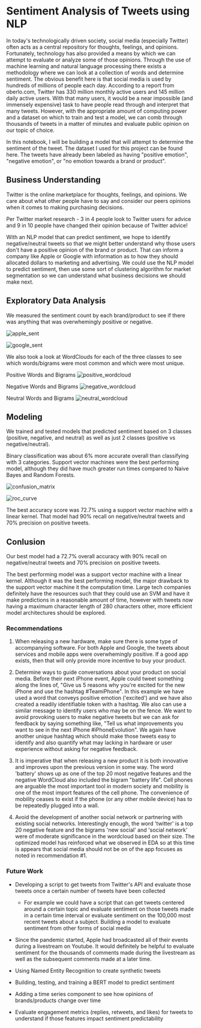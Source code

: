 # Sentiment Analysis of Tweets using NLP

In today's technologically driven society, social media (especially Twitter) often acts as a central repository for thoughts, feelings, and opinions. Fortunately, technology has also provided a means by which we can attempt to evaluate or analyze some of those opinions. Through the use of machine learning and natural language processing there exists a methodology where we can look at a collection of words and determine sentiment. The obvious benefit here is that social media is used by hundreds of millions of people each day. According to a report from oberlo.com, Twitter has 330 million monthly active users and 145 million daily active users. With that many users, it would be a near impossible (and immensely expensive) task to have people read through and interpret that many tweets. However, with the appropriate amount of computing power and a dataset on which to train and test a model, we can comb through thousands of tweets in a matter of minutes and evaluate public opinion on our topic of choice.

In this notebook, I will be building a model that will attempt to determine the sentiment of the tweet. The dataset I used for this project can be found here. The tweets have already been labeled as having "positive emotion", "negative emotion", or "no emotion towards a brand or product".

## Business Understanding
Twitter is the online marketplace for thoughts, feelings, and opinions. We care about what other people have to say and consider our peers opinions when it comes to making purchasing decisions.

Per Twitter market research - 3 in 4 people look to Twitter users for advice and 9 in 10 people have changed their opinion because of Twitter advice!

With an NLP model that can predict sentiment, we hope to identify negative/neutral tweets so that we might better understand why those users don't have a positive opinion of the brand or product.  That can inform a company like Apple or Google with information as to how they should allocated dollars to marketing and advertising.  We could use the NLP model to predict sentiment, then use some sort of clustering algorithm for market segmentation so we can understand what business decisions we should make next.

## Exploratory Data Analysis

We measured the sentiment count by each brand/product to see if there was anything that was overwhemingly positive or negative.

![apple_sent](images/apple_sentiment_count.png)

![google_sent](images/google_sentiment_count.png)

We also took a look at WordClouds for each of the three classes to see which words/bigrams were most common and which were most unique.

Positive Words and Bigrams
![positive_wordcloud](images/pos_wordcloud.png)

Negative Words and Bigrams
![negative_wordcloud](images/neg_wordcloud.png)

Neutral Words and Bigrams
![neutral_wordcloud](images/neu_wordcloud.png)



## Modeling

We trained and tested models that predicted sentiment based on 3 classes (positive, negative, and neutral) as well as just 2 classes (positive vs negative/neutral).

Binary classification was about 6% more accurate overall than classifying with 3 categories. Support vector machines were the best performing model, although they did have much greater run times compared to Naive Bayes and Random Forests. 

![confusion_matrix](images/linear_svc_confusion_matrix.png)

![roc_curve](images/roc_curve.png)

The best accuracy score was 72.7% using a support vector machine with a linear kernel. That model had 90% recall on negative/neutral tweets and 70% precision on positive tweets.

## Conlusion

Our best model had a 72.7% overall accuracy with 90% recall on negative/neutral tweets and 70% precision on positive tweets.

The best performing model was a support vector machine with a linear kernel. Although it was the best performing model, the major drawback to the support vector machine it the computation time. Large tech companies definitely have the resources such that they could use an SVM and have it make predictions in a reasonable amount of time, however with tweets now having a maximum character length of 280 characters other, more efficient model architectures should be explored.

### Recommendations

1. When releasing a new hardware, make sure there is some type of accompanying software. For both Apple and Google, the tweets about services and mobile apps were overwhemingly positive. If a good app exists, then that will only provide more incentive to buy your product.

2. Determine ways to guide conversations about your product on social media. Before their next iPhone event, Apple could tweet something along the lines of, "Give us 5 reasons why you're excited for the new iPhone and use the hashtag #TeamiPhone". In this example we have used a word that conveys positive emotion ('excited') and we have also created a readily identifiable token with a hashtag. We also can use a similar message to identify users who may be on the fence. We want to avoid provoking users to make negative tweets but we can ask for feedback by saying something like, "Tell us what improvements you want to see in the next iPhone #iPhoneEvolution". We again have another unique hashtag which should make those tweets easy to identify and also quantify what may lacking in hardware or user experience without asking for negative feedback.

3. It is imperative that when releasing a new product it is both innovative and improves upon the previous version in some way. The word 'battery' shows up as one of the top 20 most negative features and the negative WordCloud also included the bigram "battery life". Cell phones are arguable the most important tool in modern society and mobility is one of the most import features of the cell phone. The convenience of mobility ceases to exist if the phone (or any other mobile device) has to be repeatedly plugged into a wall.

4. Avoid the development of another social network or partnering with existing social networks. Interestingly enough, the word 'twitter' is a top 20 negative feature and the bigrams 'new social' and 'social network' were of moderate significance in the wordcloud based on their size. The optimized model has reinforced what we observed in EDA so at this time is appears that social media should not be on of the app focuses as noted in recommendation #1.

### Future Work

- Developing a script to get tweets from Twitter's API and evaluate those tweets once a certain number of tweets have been collected
  - For example we could have a script that can get tweets centered around a certain topic and evaluate sentiment on those tweets made in a certain time interval or evaluate sentiment on the 100,000 most recent tweets about a subject.
Building a model to evaluate sentiment from other forms of social media

 - Since the pandemic started, Apple had broadcasted all of their events during a livestream on Youtube. It would definitely be helpful to evaluate sentiment for the thousands of comments made during the livestream as well as the subsequent comments made at a later time.

 - Using Named Entity Recognition to create synthetic tweets

 - Building, testing, and training a BERT model to predict sentiment

 - Adding a time series component to see how opinions of brands/products change over time

 - Evaluate engagement metrics (replies, retweets, and likes) for tweets to understand if those features impact sentiment predictability
